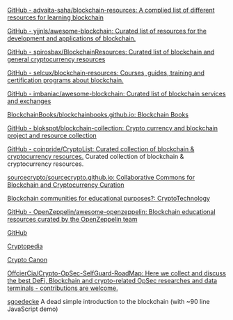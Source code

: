 
[GitHub - advaita-saha/blockchain-resources: A complied list of different resources for learning blockchain](https://github.com/advaita-saha/blockchain-resources)

[GitHub - yjjnls/awesome-blockchain: Curated list of resources for the development and applications of blockchain.](https://github.com/yjjnls/awesome-blockchain)

[GitHub - spirosbax/BlockchainResources: Curated list of blockchain and general cryptocurrency resources](https://github.com/spirosbax/BlockchainResources)

[GitHub - selcux/blockchain-resources: Courses, guides, training and certification programs about blockchain.](https://github.com/selcux/blockchain-resources)

[GitHub - imbaniac/awesome-blockchain: Curated list of blockchain services and exchanges](https://github.com/imbaniac/awesome-blockchain)

[BlockchainBooks/blockchainbooks.github.io: Blockchain Books](https://github.com/BlockchainBooks/blockchainbooks.github.io)

[GitHub - blokspot/blockchain-collection: Crypto currency and blockchain project and resource collection](https://github.com/blokspot/blockchain-collection)

[GitHub - coinpride/CryptoList: Curated collection of blockchain & cryptocurrency resources.](https://github.com/coinpride/CryptoList)
Curated collection of blockchain & cryptocurrency resources.

[sourcecrypto/sourcecrypto.github.io: Collaborative Commons for Blockchain and Cryptocurrency Curation](https://github.com/sourcecrypto/sourcecrypto.github.io)

[Blockchain communities for educational purposes?: CryptoTechnology](https://www.reddit.com/r/CryptoTechnology/comments/10wwcly/blockchain_communities_for_educational_purposes)

[GitHub - OpenZeppelin/awesome-openzeppelin: Blockchain educational resources curated by the OpenZeppelin team](https://github.com/OpenZeppelin/awesome-openzeppelin)

[GitHub](https://github.com/dcbuild3r/blockchain-development-guide)

[Cryptopedia](https://www.gemini.com/cryptopedia)

[Crypto Canon](https://a16z.com/2018/02/10/crypto-readings-resources/)

[OffcierCia/Crypto-OpSec-SelfGuard-RoadMap: Here we collect and discuss the best DeFi, Blockchain and crypto-related OpSec researches and data terminals - contributions are welcome.](https://github.com/OffcierCia/Crypto-OpSec-SelfGuard-RoadMap)

[sgoedecke](https://sgoedecke.github.io/blockchain-for-beginners/)
A dead simple introduction to the blockchain (with ~90 line JavaScript demo)
